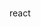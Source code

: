 <!--
 * @Date: 2024-01-16 14:36:47
 * @LastEditors: tandongyang =
 * @LastEditTime: 2024-01-16 18:10:25
 * @FilePath: /dongYangTan.github.io/docs/web/react/README.md
-->

# 
 react